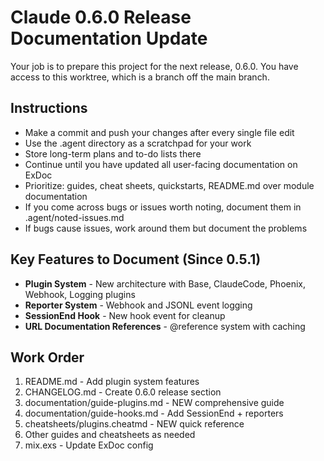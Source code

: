 # Claude 0.6.0 Release Documentation Update

Your job is to prepare this project for the next release, 0.6.0. You have access to this worktree, which is a branch off the main branch.

## Instructions

- Make a commit and push your changes after every single file edit
- Use the .agent directory as a scratchpad for your work  
- Store long-term plans and to-do lists there
- Continue until you have updated all user-facing documentation on ExDoc
- Prioritize: guides, cheat sheets, quickstarts, README.md over module documentation
- If you come across bugs or issues worth noting, document them in .agent/noted-issues.md
- If bugs cause issues, work around them but document the problems

## Key Features to Document (Since 0.5.1)

- **Plugin System** - New architecture with Base, ClaudeCode, Phoenix, Webhook, Logging plugins
- **Reporter System** - Webhook and JSONL event logging  
- **SessionEnd Hook** - New hook event for cleanup
- **URL Documentation References** - @reference system with caching

## Work Order

1. README.md - Add plugin system features
2. CHANGELOG.md - Create 0.6.0 release section
3. documentation/guide-plugins.md - NEW comprehensive guide
4. documentation/guide-hooks.md - Add SessionEnd + reporters
5. cheatsheets/plugins.cheatmd - NEW quick reference
6. Other guides and cheatsheets as needed
7. mix.exs - Update ExDoc config